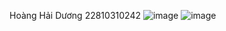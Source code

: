 Hoàng Hải Dương
22810310242
![image](https://github.com/user-attachments/assets/ef3e9063-b414-49ce-a0b0-bf7e3c756aa7)
![image](https://github.com/user-attachments/assets/fe05e9de-3a8d-470b-afcc-f9acabf69082)
